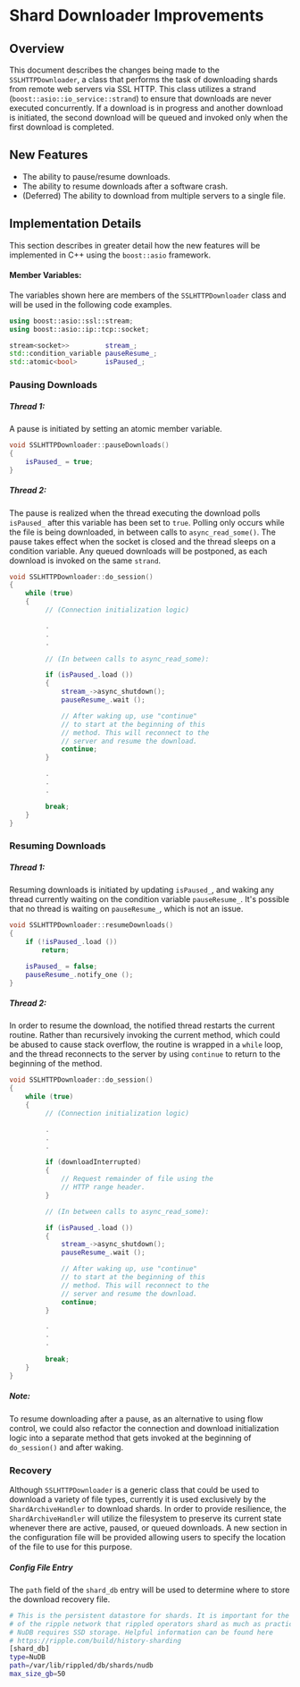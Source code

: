 # Shard Downloader Improvements

## Overview

This document describes the changes being made to the `SSLHTTPDownloader`, a class that performs the task of downloading shards from remote web servers via
SSL HTTP. This class utilizes a strand (`boost::asio::io_service::strand`) to ensure that downloads are never executed concurrently. If a download is in progress and another download is initiated, the second download will be queued and invoked only when the first download is completed.

## New Features

- The ability to pause/resume downloads.
- The ability to resume downloads after a software crash.
- (Deferred) The ability to download from multiple servers to a single file.

## Implementation Details

This section describes in greater detail how the new features will be
implemented in C++ using the `boost::asio` framework.

#### Member Variables:

The variables shown here are members of the ```SSLHTTPDownloader``` class and
will be used in the following code examples.

```c++
using boost::asio::ssl::stream;
using boost::asio::ip::tcp::socket;

stream<socket>>         stream_;
std::condition_variable pauseResume_;
std::atomic<bool>       isPaused_;
```

### Pausing Downloads

##### Thread 1:

A pause is initiated by setting an atomic member variable.

```c++
void SSLHTTPDownloader::pauseDownloads()
{
    isPaused_ = true;
}
```

##### Thread 2:

The pause is realized when the thread executing the download polls `isPaused_`  after this variable has been set to `true`. Polling only occurs while the file is being downloaded, in between calls to `async_read_some()`. The pause takes effect when the socket is closed and the thread sleeps on a condition variable. Any queued downloads will be postponed, as each download is invoked on the same `strand`.

```c++
void SSLHTTPDownloader::do_session()
{
    while (true)
    {
         // (Connection initialization logic)

         .
         .
         .

         // (In between calls to async_read_some):

         if (isPaused_.load ())
         {
             stream_->async_shutdown();
             pauseResume_.wait ();

             // After waking up, use "continue"
             // to start at the beginning of this
             // method. This will reconnect to the
             // server and resume the download.
             continue;
         }

         .
         .
         .

         break;
    }
}
```

### Resuming Downloads

##### Thread 1:

Resuming downloads is initiated by updating `isPaused_`, and waking any thread currently waiting on the condition variable `pauseResume_`. It's possible that no thread is waiting on `pauseResume_`, which is not an issue.

```c++
void SSLHTTPDownloader::resumeDownloads()
{
    if (!isPaused_.load ())
        return;

    isPaused_ = false;
    pauseResume_.notify_one ();
}
```

##### Thread 2:

In order to resume the download, the notified thread restarts the current routine. Rather than recursively invoking the current method, which could be abused to cause stack overflow, the routine is wrapped in a `while` loop, and the thread reconnects to the server by using `continue` to return to the beginning of the method.

```c++
void SSLHTTPDownloader::do_session()
{
    while (true)
    {
         // (Connection initialization logic)

         .
         .
         .

         if (downloadInterrupted)
         {
             // Request remainder of file using the
             // HTTP range header.
         }

         // (In between calls to async_read_some):

         if (isPaused_.load ())
         {
             stream_->async_shutdown();
             pauseResume_.wait ();

             // After waking up, use "continue"
             // to start at the beginning of this
             // method. This will reconnect to the
             // server and resume the download.
             continue;
         }

         .
         .
         .

         break;
    }
}
```

##### Note:
To resume downloading after a pause, as an alternative to using flow control, we could also refactor the connection and download initialization logic into a separate method that gets invoked at the beginning of `do_session()` and after waking.

### Recovery
Although `SSLHTTPDownloader` is a generic class that could be used to download a variety of file types, currently it is used exclusively by the `ShardArchiveHandler` to download shards. In order to provide resilience, the `ShardArchiveHandler` will utilize the filesystem to preserve its current state whenever there are active, paused, or queued downloads. A new section in the configuration file will be provided allowing users to specify the location of the file to use for this purpose.

##### Config File Entry
The `path` field of the `shard_db` entry will be used to determine where to store the download recovery file.

```bash
# This is the persistent datastore for shards. It is important for the health
# of the ripple network that rippled operators shard as much as practical.
# NuDB requires SSD storage. Helpful information can be found here
# https://ripple.com/build/history-sharding
[shard_db]
type=NuDB
path=/var/lib/rippled/db/shards/nudb
max_size_gb=50
```
